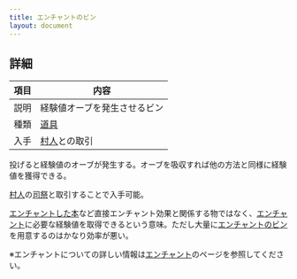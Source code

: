 ```yaml
---
title: エンチャントのビン
layout: document
---
```

## 詳細

|項目|内容|
|---|---|
|説明|経験値オーブを発生させるビン|
|種類|[道具](道具)|
|入手|[村人](村人)との取引|

投げると経験値のオーブが発生する。オーブを吸収すれば他の方法と同様に経験値を獲得できる。

[村人](村人)の[司祭](村人#司祭)と取引することで入手可能。

[エンチャントした本](エンチャントした本)など直接エンチャント効果と関係する物ではなく、[エンチャント](エンチャント)に必要な経験値を取得できるという意味。ただし大量に[エンチャントのビン](エンチャントのビン)を用意するのはかなり効率が悪い。

※エンチャントについての詳しい情報は[エンチャント](エンチャント)のページを参照してください。
